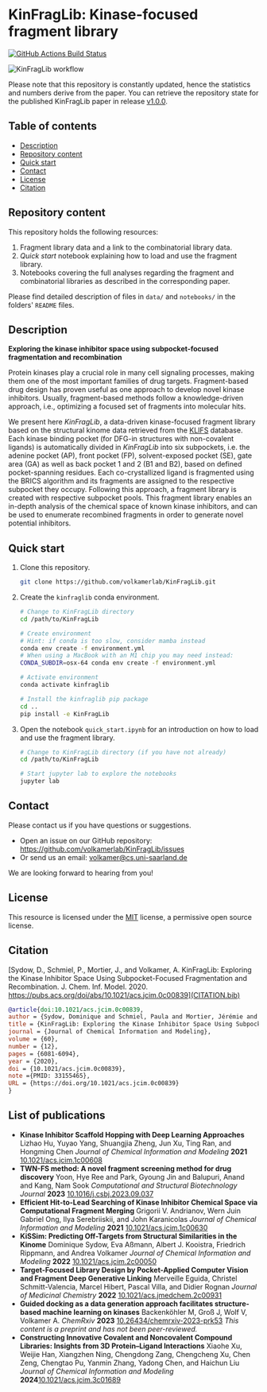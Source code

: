 # KinFragLib: Kinase-focused fragment library

[![GitHub Actions Build Status](https://github.com/volkamerlab/KinFragLib/workflows/CI/badge.svg)](https://github.com/volkamerlab/KinFragLib/actions?query=workflow%3ACI)

![KinFragLib workflow](./docs/img/toc_github_kinfraglib.png)

Please note that this repository is constantly updated, hence the statistics and numbers derive from the paper. You can retrieve the repository state for the published KinFragLib paper in release [v1.0.0](https://github.com/volkamerlab/KinFragLib/releases/tag/v1.0.0).

## Table of contents

- [Description](#description)
- [Repository content](#repository-content)
- [Quick start](#quick-start)
- [Contact](#contact)
- [License](#license)
- [Citation](#citation)

## Repository content

This repository holds the following resources:  

1. Fragment library data and a link to the combinatorial library data.
2. *Quick start* notebook explaining how to load and use the fragment library.  
3. Notebooks covering the full analyses regarding the fragment and combinatorial libraries as described in 
the corresponding paper.  
    
Please find detailed description of files in `data/` and `notebooks/` in the folders' `README` files.

## Description

**Exploring the kinase inhibitor space using subpocket-focused fragmentation and recombination**

Protein kinases play a crucial role in many cell signaling processes, 
making them one of the most important families of drug targets.
Fragment-based drug design has proven useful as one approach to develop novel kinase inhibitors. 
Usually, fragment-based methods follow a knowledge-driven approach, i.e., optimizing a focused set of fragments into 
molecular hits. 

We present here *KinFragLib*, a data-driven kinase-focused fragment library based on the structural kinome data 
retrieved from the [KLIFS](https://klifs.vu-compmedchem.nl) database.
Each kinase binding pocket (for DFG-in structures with non-covalent ligands) is automatically divided in *KinFragLib* 
into six subpockets, i.e. the adenine pocket (AP), front pocket (FP), solvent-exposed pocket (SE), gate area (GA) as 
well as back pocket 1 and 2 (B1 and B2), based on defined pocket-spanning residues.
Each co-crystallized ligand is fragmented using the BRICS algorithm and its fragments are assigned to the respective 
subpocket they occupy. 
Following this approach, a fragment library is created with respective subpocket pools. This fragment library enables 
an in-depth analysis of the chemical space of known kinase inhibitors, and can be used to enumerate recombined 
fragments in order to generate novel potential inhibitors.

## Quick start

1. Clone this repository.

    ```bash
    git clone https://github.com/volkamerlab/KinFragLib.git
    ```

2. Create the `kinfraglib` conda environment. 

    ```bash
    # Change to KinFragLib directory
    cd /path/to/KinFragLib   
 
    # Create environment
    # Hint: if conda is too slow, consider mamba instead
    conda env create -f environment.yml
    # When using a MacBook with an M1 chip you may need instead:
    CONDA_SUBDIR=osx-64 conda env create -f environment.yml

    # Activate environment
    conda activate kinfraglib

    # Install the kinfraglib pip package
    cd ..
    pip install -e KinFragLib
    ```

3. Open the notebook `quick_start.ipynb` for an introduction on how to load and use the fragment library.

    ```bash
    # Change to KinFragLib directory (if you have not already)
    cd /path/to/KinFragLib
 
    # Start jupyter lab to explore the notebooks
    jupyter lab
    ```

## Contact

Please contact us if you have questions or suggestions.

* Open an issue on our GitHub repository: https://github.com/volkamerlab/KinFragLib/issues
* Or send us an email: volkamer@cs.uni-saarland.de 

We are looking forward to hearing from you!

## License

This resource is licensed under the [MIT](https://opensource.org/licenses/MIT) license, a permissive open source license.

## Citation

[Sydow, D., Schmiel, P., Mortier, J., and Volkamer, A. KinFragLib: Exploring the Kinase Inhibitor Space Using Subpocket-Focused Fragmentation and Recombination. J. Chem. Inf. Model. 2020. https://pubs.acs.org/doi/abs/10.1021/acs.jcim.0c00839](CITATION.bib)

```bib
@article{doi:10.1021/acs.jcim.0c00839,
author = {Sydow, Dominique and Schmiel, Paula and Mortier, Jérémie and Volkamer, Andrea},
title = {KinFragLib: Exploring the Kinase Inhibitor Space Using Subpocket-Focused Fragmentation and Recombination},
journal = {Journal of Chemical Information and Modeling},
volume = {60},
number = {12},
pages = {6081-6094},
year = {2020},
doi = {10.1021/acs.jcim.0c00839},
note ={PMID: 33155465},
URL = {https://doi.org/10.1021/acs.jcim.0c00839}
}
```
## List of publications
- **Kinase Inhibitor Scaffold Hopping with Deep Learning Approaches**
Lizhao Hu, Yuyao Yang, Shuangjia Zheng, Jun Xu, Ting Ran, and Hongming Chen
*Journal of Chemical Information and Modeling* **2021**
[10.1021/acs.jcim.1c00608](https://pubs.acs.org/doi/full/10.1021/acs.jcim.1c00608)
- **TWN-FS method: A novel fragment screening method for drug discovery** 
Yoon, Hye Ree and Park, Gyoung Jin and Balupuri, Anand and Kang, Nam Sook
*Computational and Structural Biotechnology Journal* **2023**
[10.1016/j.csbj.2023.09.037](https://doi.org/10.1016/j.csbj.2023.09.037)
- **Efficient Hit-to-Lead Searching of Kinase Inhibitor Chemical Space via Computational Fragment Merging**
Grigorii V. Andrianov, Wern Juin Gabriel Ong, Ilya Serebriiskii, and John Karanicolas
*Journal of Chemical Information and Modeling* **2021** 
[10.1021/acs.jcim.1c00630](https://doi.org/10.1021/acs.jcim.1c00630)
- **KiSSim: Predicting Off-Targets from Structural Similarities in the Kinome**
Dominique Sydow, Eva Aßmann, Albert J. Kooistra, Friedrich Rippmann, and Andrea Volkamer
*Journal of Chemical Information and Modeling* **2022** 
[10.1021/acs.jcim.2c00050](https://10.1021/acs.jcim.2c00050)
- **Target-Focused Library Design by Pocket-Applied Computer Vision and Fragment Deep Generative Linking**
Merveille Eguida, Christel Schmitt-Valencia, Marcel Hibert, Pascal Villa, and Didier Rognan
*Journal of Medicinal Chemistry* **2022** 
[10.1021/acs.jmedchem.2c00931](https://pubs.acs.org/doi/10.1021/acs.jmedchem.2c00931)
- **Guided docking as a data generation approach facilitates structure-based machine learning on kinases**
Backenköhler M, Groß J, Wolf V, Volkamer A. 
*ChemRxiv* **2023**
[10.26434/chemrxiv-2023-prk53](https://chemrxiv.org/engage/chemrxiv/article-details/658441f7e9ebbb4db96d98e8)  *This content is a preprint and has not been peer-reviewed.*
- **Constructing Innovative Covalent and Noncovalent Compound Libraries: Insights from 3D Protein–Ligand Interactions** Xiaohe Xu, Weijie Han, Xiangzhen Ning, Chengdong Zang, Chengcheng Xu, Chen Zeng, Chengtao Pu, Yanmin Zhang, Yadong Chen, and Haichun Liu *Journal of Chemical Information and Modeling* **2024**[10.1021/acs.jcim.3c01689](https://pubs.acs.org/doi/10.1021/acs.jcim.3c01689)




